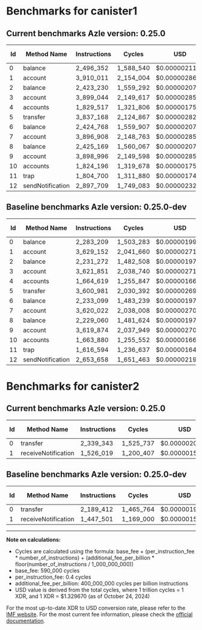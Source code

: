 # Benchmarks for canister1

## Current benchmarks Azle version: 0.25.0

| Id  | Method Name      | Instructions | Cycles    | USD           | USD/Million Calls | Change                            |
| --- | ---------------- | ------------ | --------- | ------------- | ----------------- | --------------------------------- |
| 0   | balance          | 2_496_352    | 1_588_540 | $0.0000021122 | $2.11             | <font color="red">+213_143</font> |
| 1   | account          | 3_910_011    | 2_154_004 | $0.0000028641 | $2.86             | <font color="red">+280_859</font> |
| 2   | balance          | 2_423_230    | 1_559_292 | $0.0000020733 | $2.07             | <font color="red">+191_958</font> |
| 3   | account          | 3_899_044    | 2_149_617 | $0.0000028583 | $2.85             | <font color="red">+277_193</font> |
| 4   | accounts         | 1_829_517    | 1_321_806 | $0.0000017576 | $1.75             | <font color="red">+164_898</font> |
| 5   | transfer         | 3_837_168    | 2_124_867 | $0.0000028254 | $2.82             | <font color="red">+236_187</font> |
| 6   | balance          | 2_424_768    | 1_559_907 | $0.0000020742 | $2.07             | <font color="red">+191_669</font> |
| 7   | account          | 3_896_908    | 2_148_763 | $0.0000028571 | $2.85             | <font color="red">+276_886</font> |
| 8   | balance          | 2_425_169    | 1_560_067 | $0.0000020744 | $2.07             | <font color="red">+196_109</font> |
| 9   | account          | 3_898_996    | 2_149_598 | $0.0000028583 | $2.85             | <font color="red">+279_122</font> |
| 10  | accounts         | 1_824_196    | 1_319_678 | $0.0000017547 | $1.75             | <font color="red">+160_316</font> |
| 11  | trap             | 1_804_700    | 1_311_880 | $0.0000017444 | $1.74             | <font color="red">+188_106</font> |
| 12  | sendNotification | 2_897_709    | 1_749_083 | $0.0000023257 | $2.32             | <font color="red">+244_051</font> |

## Baseline benchmarks Azle version: 0.25.0-dev

| Id  | Method Name      | Instructions | Cycles    | USD           | USD/Million Calls |
| --- | ---------------- | ------------ | --------- | ------------- | ----------------- |
| 0   | balance          | 2_283_209    | 1_503_283 | $0.0000019989 | $1.99             |
| 1   | account          | 3_629_152    | 2_041_660 | $0.0000027147 | $2.71             |
| 2   | balance          | 2_231_272    | 1_482_508 | $0.0000019712 | $1.97             |
| 3   | account          | 3_621_851    | 2_038_740 | $0.0000027109 | $2.71             |
| 4   | accounts         | 1_664_619    | 1_255_847 | $0.0000016699 | $1.66             |
| 5   | transfer         | 3_600_981    | 2_030_392 | $0.0000026998 | $2.69             |
| 6   | balance          | 2_233_099    | 1_483_239 | $0.0000019722 | $1.97             |
| 7   | account          | 3_620_022    | 2_038_008 | $0.0000027099 | $2.70             |
| 8   | balance          | 2_229_060    | 1_481_624 | $0.0000019701 | $1.97             |
| 9   | account          | 3_619_874    | 2_037_949 | $0.0000027098 | $2.70             |
| 10  | accounts         | 1_663_880    | 1_255_552 | $0.0000016695 | $1.66             |
| 11  | trap             | 1_616_594    | 1_236_637 | $0.0000016443 | $1.64             |
| 12  | sendNotification | 2_653_658    | 1_651_463 | $0.0000021959 | $2.19             |

# Benchmarks for canister2

## Current benchmarks Azle version: 0.25.0

| Id  | Method Name         | Instructions | Cycles    | USD           | USD/Million Calls | Change                            |
| --- | ------------------- | ------------ | --------- | ------------- | ----------------- | --------------------------------- |
| 0   | transfer            | 2_339_343    | 1_525_737 | $0.0000020287 | $2.02             | <font color="red">+149_931</font> |
| 1   | receiveNotification | 1_526_019    | 1_200_407 | $0.0000015961 | $1.59             | <font color="red">+78_518</font>  |

## Baseline benchmarks Azle version: 0.25.0-dev

| Id  | Method Name         | Instructions | Cycles    | USD           | USD/Million Calls |
| --- | ------------------- | ------------ | --------- | ------------- | ----------------- |
| 0   | transfer            | 2_189_412    | 1_465_764 | $0.0000019490 | $1.94             |
| 1   | receiveNotification | 1_447_501    | 1_169_000 | $0.0000015544 | $1.55             |

---

**Note on calculations:**

- Cycles are calculated using the formula: base_fee + (per_instruction_fee \* number_of_instructions) + (additional_fee_per_billion \* floor(number_of_instructions / 1_000_000_000))
- base_fee: 590_000 cycles
- per_instruction_fee: 0.4 cycles
- additional_fee_per_billion: 400_000_000 cycles per billion instructions
- USD value is derived from the total cycles, where 1 trillion cycles = 1 XDR, and 1 XDR = $1.329670 (as of October 24, 2024)

For the most up-to-date XDR to USD conversion rate, please refer to the [IMF website](https://www.imf.org/external/np/fin/data/rms_sdrv.aspx).
For the most current fee information, please check the [official documentation](https://internetcomputer.org/docs/current/developer-docs/gas-cost#execution).
